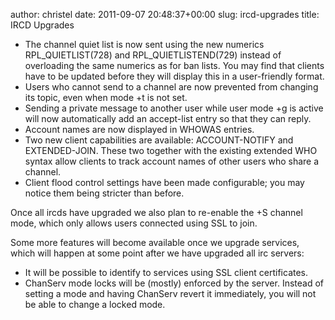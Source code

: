 author: christel
date: 2011-09-07 20:48:37+00:00
slug: ircd-upgrades
title: IRCD Upgrades
 - The channel quiet list is now sent using the new numerics RPL_QUIETLIST(728) and RPL_QUIETLISTEND(729) instead of overloading the same numerics as for ban lists. You may find that clients have to be updated before they will display this in a user-friendly format.
 - Users who cannot send to a channel are now prevented from changing its topic, even when mode +t is not set.
 - Sending a private message to another user while user mode +g is active will now automatically add an accept-list entry so that they can reply.
 - Account names are now displayed in WHOWAS entries.
 - Two new client capabilities are available: ACCOUNT-NOTIFY and EXTENDED-JOIN. These two together with the existing extended WHO syntax allow clients to track account names of other users who share a channel.
 - Client flood control settings have been made configurable; you may notice them being stricter than before.

Once all ircds have upgraded we also plan to re-enable the +S channel mode, which only allows users connected using SSL to join.

Some more features will become available once we upgrade services, which will happen at some point after we have upgraded all irc servers:

 - It will be possible to identify to services using SSL client certificates.
 - ChanServ mode locks will be (mostly) enforced by the server. Instead of setting a mode and having ChanServ revert it immediately, you will not be able to change a locked mode.
